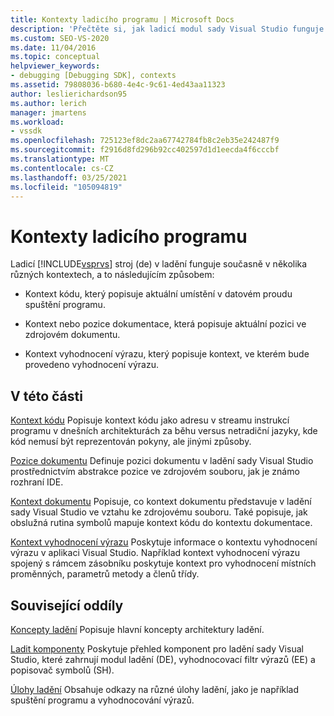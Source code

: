```yaml
---
title: Kontexty ladicího programu | Microsoft Docs
description: 'Přečtěte si, jak ladicí modul sady Visual Studio funguje v rámci různých kontextů: kontext kódu, kontext dokumentace nebo pozice a kontext vyhodnocení výrazu.'
ms.custom: SEO-VS-2020
ms.date: 11/04/2016
ms.topic: conceptual
helpviewer_keywords:
- debugging [Debugging SDK], contexts
ms.assetid: 79808036-b680-4e4c-9c61-4ed43aa11323
author: leslierichardson95
ms.author: lerich
manager: jmartens
ms.workload:
- vssdk
ms.openlocfilehash: 725123ef8dc2aa67742784fb8c2eb35e242487f9
ms.sourcegitcommit: f2916d8fd296b92cc402597d1d1eecda4f6cccbf
ms.translationtype: MT
ms.contentlocale: cs-CZ
ms.lasthandoff: 03/25/2021
ms.locfileid: "105094819"
---
```

# <a name="debugger-contexts"></a>Kontexty ladicího programu
Ladicí [!INCLUDE[vsprvs](../../code-quality/includes/vsprvs_md.md)] stroj (de) v ladění funguje současně v několika různých kontextech, a to následujícím způsobem:

- Kontext kódu, který popisuje aktuální umístění v datovém proudu spuštění programu.

- Kontext nebo pozice dokumentace, která popisuje aktuální pozici ve zdrojovém dokumentu.

- Kontext vyhodnocení výrazu, který popisuje kontext, ve kterém bude provedeno vyhodnocení výrazu.

## <a name="in-this-section"></a>V této části
 [Kontext kódu](../../extensibility/debugger/code-context.md) Popisuje kontext kódu jako adresu v streamu instrukcí programu v dnešních architekturách za běhu versus netradiční jazyky, kde kód nemusí být reprezentován pokyny, ale jinými způsoby.

 [Pozice dokumentu](../../extensibility/debugger/document-position.md) Definuje pozici dokumentu v ladění sady Visual Studio prostřednictvím abstrakce pozice ve zdrojovém souboru, jak je známo rozhraní IDE.

 [Kontext dokumentu](../../extensibility/debugger/document-context.md) Popisuje, co kontext dokumentu představuje v ladění sady Visual Studio ve vztahu ke zdrojovému souboru. Také popisuje, jak obslužná rutina symbolů mapuje kontext kódu do kontextu dokumentace.

 [Kontext vyhodnocení výrazu](../../extensibility/debugger/expression-evaluation-context.md) Poskytuje informace o kontextu vyhodnocení výrazu v aplikaci Visual Studio. Například kontext vyhodnocení výrazu spojený s rámcem zásobníku poskytuje kontext pro vyhodnocení místních proměnných, parametrů metody a členů třídy.

## <a name="related-sections"></a>Související oddíly
 [Koncepty ladění](../../extensibility/debugger/debugger-concepts.md) Popisuje hlavní koncepty architektury ladění.

 [Ladit komponenty](../../extensibility/debugger/debugger-components.md) Poskytuje přehled komponent pro ladění sady Visual Studio, které zahrnují modul ladění (DE), vyhodnocovací filtr výrazů (EE) a popisovač symbolů (SH).

 [Úlohy ladění](../../extensibility/debugger/debugging-tasks.md) Obsahuje odkazy na různé úlohy ladění, jako je například spuštění programu a vyhodnocování výrazů.
